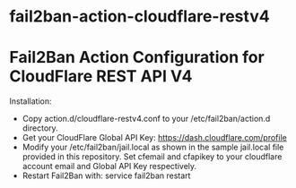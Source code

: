 # fail2ban-action-cloudflare-restv4
Fail2Ban Action Configuration for CloudFlare REST API V4
========================================================

Installation:

* Copy action.d/cloudflare-restv4.conf to your /etc/fail2ban/action.d directory.
* Get your CloudFlare Global API Key: https://dash.cloudflare.com/profile
* Modify your /etc/fail2ban/jail.local as shown in the sample jail.local file provided in this repository. Set cfemail and cfapikey to your cloudflare account email and Global API Key respectively.
* Restart Fail2Ban with: service fail2ban restart
